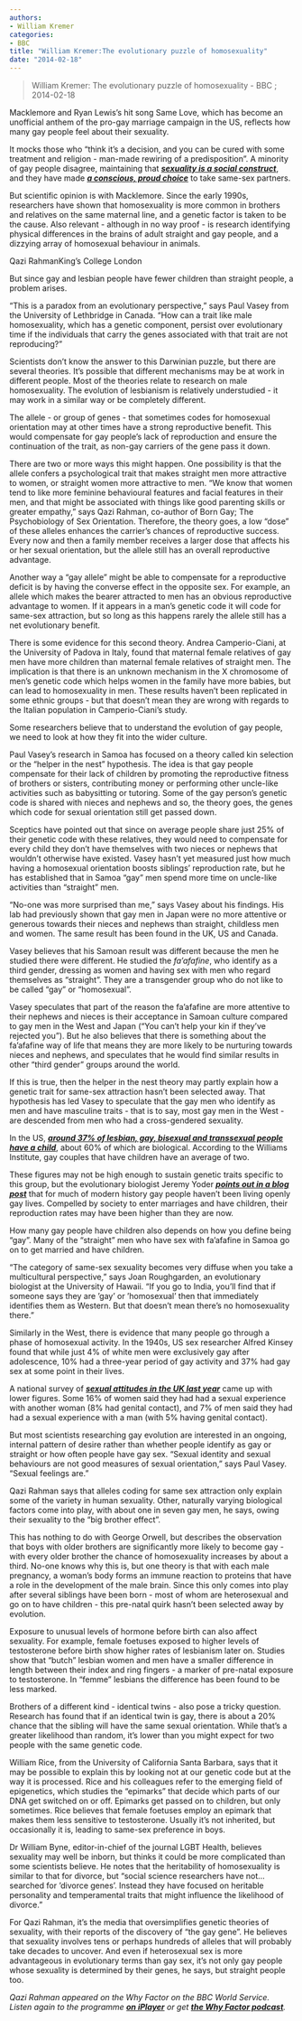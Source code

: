 ```yaml
---
authors: 
- William Kremer
categories: 
- BBC
title: "William Kremer:The evolutionary puzzle of homosexuality"
date: "2014-02-18"
---
```

> William Kremer: The evolutionary puzzle of homosexuality - BBC ; 2014-02-18

Macklemore and Ryan Lewis’s hit song Same Love, which has become an unofficial anthem of the pro-gay marriage campaign in the US, reflects how many gay people feel about their sexuality.

It mocks those who “think it’s a decision, and you can be cured with some treatment and religion - man-made rewiring of a predisposition”. A minority of gay people disagree, maintaining that [***sexuality is a social construct***](http://www.theguardian.com/world/2004/dec/14/gayrights.gender), and they have made [***a conscious, proud choice***](http://www.slate.com/blogs/xx_factor/2012/01/23/is_cynthia_nixon_s_sexuality_really_a_choice_.html?wpisrc=slate_river) to take same-sex partners.

But scientific opinion is with Macklemore. Since the early 1990s, researchers have shown that homosexuality is more common in brothers and relatives on the same maternal line, and a genetic factor is taken to be the cause. Also relevant - although in no way proof - is research identifying physical differences in the brains of adult straight and gay people, and a dizzying array of homosexual behaviour in animals.

Qazi RahmanKing’s College London

But since gay and lesbian people have fewer children than straight people, a problem arises.

“This is a paradox from an evolutionary perspective,” says Paul Vasey from the University of Lethbridge in Canada. “How can a trait like male homosexuality, which has a genetic component, persist over evolutionary time if the individuals that carry the genes associated with that trait are not reproducing?”

Scientists don’t know the answer to this Darwinian puzzle, but there are several theories. It’s possible that different mechanisms may be at work in different people. Most of the theories relate to research on male homosexuality. The evolution of lesbianism is relatively understudied - it may work in a similar way or be completely different.

The allele - or group of genes - that sometimes codes for homosexual orientation may at other times have a strong reproductive benefit. This would compensate for gay people’s lack of reproduction and ensure the continuation of the trait, as non-gay carriers of the gene pass it down.

There are two or more ways this might happen. One possibility is that the allele confers a psychological trait that makes straight men more attractive to women, or straight women more attractive to men. “We know that women tend to like more feminine behavioural features and facial features in their men, and that might be associated with things like good parenting skills or greater empathy,” says Qazi Rahman, co-author of Born Gay; The Psychobiology of Sex Orientation. Therefore, the theory goes, a low “dose” of these alleles enhances the carrier’s chances of reproductive success. Every now and then a family member receives a larger dose that affects his or her sexual orientation, but the allele still has an overall reproductive advantage.

Another way a “gay allele” might be able to compensate for a reproductive deficit is by having the converse effect in the opposite sex. For example, an allele which makes the bearer attracted to men has an obvious reproductive advantage to women. If it appears in a man’s genetic code it will code for same-sex attraction, but so long as this happens rarely the allele still has a net evolutionary benefit.

There is some evidence for this second theory. Andrea Camperio-Ciani, at the University of Padova in Italy, found that maternal female relatives of gay men have more children than maternal female relatives of straight men. The implication is that there is an unknown mechanism in the X chromosome of men’s genetic code which helps women in the family have more babies, but can lead to homosexuality in men. These results haven’t been replicated in some ethnic groups - but that doesn’t mean they are wrong with regards to the Italian population in Camperio-Ciani’s study.

Some researchers believe that to understand the evolution of gay people, we need to look at how they fit into the wider culture.

Paul Vasey’s research in Samoa has focused on a theory called kin selection or the “helper in the nest” hypothesis. The idea is that gay people compensate for their lack of children by promoting the reproductive fitness of brothers or sisters, contributing money or performing other uncle-like activities such as babysitting or tutoring. Some of the gay person’s genetic code is shared with nieces and nephews and so, the theory goes, the genes which code for sexual orientation still get passed down.

Sceptics have pointed out that since on average people share just 25% of their genetic code with these relatives, they would need to compensate for every child they don’t have themselves with two nieces or nephews that wouldn’t otherwise have existed. Vasey hasn’t yet measured just how much having a homosexual orientation boosts siblings’ reproduction rate, but he has established that in Samoa “gay” men spend more time on uncle-like activities than “straight” men.

“No-one was more surprised than me,” says Vasey about his findings. His lab had previously shown that gay men in Japan were no more attentive or generous towards their nieces and nephews than straight, childless men and women. The same result has been found in the UK, US and Canada.

Vasey believes that his Samoan result was different because the men he studied there were different. He studied the *fa’afafine*, who identify as a third gender, dressing as women and having sex with men who regard themselves as “straight”. They are a transgender group who do not like to be called “gay” or “homosexual”.

Vasey speculates that part of the reason the fa’afafine are more attentive to their nephews and nieces is their acceptance in Samoan culture compared to gay men in the West and Japan (“You can’t help your kin if they’ve rejected you”). But he also believes that there is something about the fa’afafine way of life that means they are more likely to be nurturing towards nieces and nephews, and speculates that he would find similar results in other “third gender” groups around the world.

If this is true, then the helper in the nest theory may partly explain how a genetic trait for same-sex attraction hasn’t been selected away. That hypothesis has led Vasey to speculate that the gay men who identify as men and have masculine traits - that is to say, most gay men in the West - are descended from men who had a cross-gendered sexuality.

In the US, [***around 37% of lesbian, gay, bisexual and transsexual people have a child***](http://williamsinstitute.law.ucla.edu/research/census-lgbt-demographics-studies/lgbt-parenting-in-the-united-states/), about 60% of which are biological. According to the Williams Institute, gay couples that have children have an average of two.

These figures may not be high enough to sustain genetic traits specific to this group, but the evolutionary biologist Jeremy Yoder [***points out in a blog post***](http://blogs.scientificamerican.com/guest-blog/2011/06/21/the-intelligent-homosexuals-guide-to-natural-selection-and-evolution-with-a-key-to-many-complicating-factors/) that for much of modern history gay people haven’t been living openly gay lives. Compelled by society to enter marriages and have children, their reproduction rates may have been higher than they are now.

How many gay people have children also depends on how you define being “gay”. Many of the “straight” men who have sex with fa’afafine in Samoa go on to get married and have children.

“The category of same-sex sexuality becomes very diffuse when you take a multicultural perspective,” says Joan Roughgarden, an evolutionary biologist at the University of Hawaii. “If you go to India, you’ll find that if someone says they are ’gay’ or ’homosexual’ then that immediately identifies them as Western. But that doesn’t mean there’s no homosexuality there.”

Similarly in the West, there is evidence that many people go through a phase of homosexual activity. In the 1940s, US sex researcher Alfred Kinsey found that while just 4% of white men were exclusively gay after adolescence, 10% had a three-year period of gay activity and 37% had gay sex at some point in their lives.

A national survey of [***sexual attitudes in the UK last year***](http://www.natsal.ac.uk/media/823260/natsal_findings_final.pdf?utm_source=2013%20Findings&utm_medium=Download&utm_campaign=Infographic%20findings%202013) came up with lower figures. Some 16% of women said they had had a sexual experience with another woman (8% had genital contact), and 7% of men said they had had a sexual experience with a man (with 5% having genital contact).

But most scientists researching gay evolution are interested in an ongoing, internal pattern of desire rather than whether people identify as gay or straight or how often people have gay sex. “Sexual identity and sexual behaviours are not good measures of sexual orientation,” says Paul Vasey. “Sexual feelings are.”

Qazi Rahman says that alleles coding for same sex attraction only explain some of the variety in human sexuality. Other, naturally varying biological factors come into play, with about one in seven gay men, he says, owing their sexuality to the “big brother effect”.

This has nothing to do with George Orwell, but describes the observation that boys with older brothers are significantly more likely to become gay - with every older brother the chance of homosexuality increases by about a third. No-one knows why this is, but one theory is that with each male pregnancy, a woman’s body forms an immune reaction to proteins that have a role in the development of the male brain. Since this only comes into play after several siblings have been born - most of whom are heterosexual and go on to have children - this pre-natal quirk hasn’t been selected away by evolution.

Exposure to unusual levels of hormone before birth can also affect sexuality. For example, female foetuses exposed to higher levels of testosterone before birth show higher rates of lesbianism later on. Studies show that “butch” lesbian women and men have a smaller difference in length between their index and ring fingers - a marker of pre-natal exposure to testosterone. In “femme” lesbians the difference has been found to be less marked.

Brothers of a different kind - identical twins - also pose a tricky question. Research has found that if an identical twin is gay, there is about a 20% chance that the sibling will have the same sexual orientation. While that’s a greater likelihood than random, it’s lower than you might expect for two people with the same genetic code.

William Rice, from the University of California Santa Barbara, says that it may be possible to explain this by looking not at our genetic code but at the way it is processed. Rice and his colleagues refer to the emerging field of epigenetics, which studies the “epimarks” that decide which parts of our DNA get switched on or off. Epimarks get passed on to children, but only sometimes. Rice believes that female foetuses employ an epimark that makes them less sensitive to testosterone. Usually it’s not inherited, but occasionally it is, leading to same-sex preference in boys.

Dr William Byne, editor-in-chief of the journal LGBT Health, believes sexuality may well be inborn, but thinks it could be more complicated than some scientists believe. He notes that the heritability of homosexuality is similar to that for divorce, but “social science researchers have not... searched for ’divorce genes’. Instead they have focused on heritable personality and temperamental traits that might influence the likelihood of divorce.”

For Qazi Rahman, it’s the media that oversimplifies genetic theories of sexuality, with their reports of the discovery of “the gay gene”. He believes that sexuality involves tens or perhaps hundreds of alleles that will probably take decades to uncover. And even if heterosexual sex is more advantageous in evolutionary terms than gay sex, it’s not only gay people whose sexuality is determined by their genes, he says, but straight people too.

*Qazi Rahman appeared on the Why Factor on the BBC World Service. Listen again to the programme [**on iPlayer**](http://www.bbc.co.uk/programmes/p01q3c26) or get [**the Why Factor podcast**](http://www.bbc.co.uk/podcasts/series/whyfactor).*
